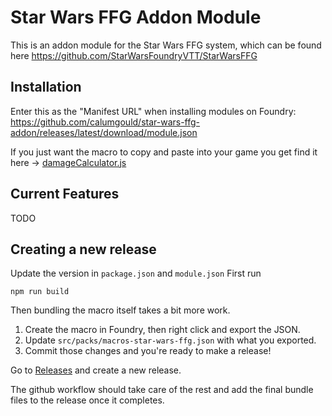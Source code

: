 # Star Wars FFG Addon Module

This is an addon module for the Star Wars FFG system, which can be found here https://github.com/StarWarsFoundryVTT/StarWarsFFG

## Installation

Enter this as the "Manifest URL" when installing modules on Foundry:
https://github.com/calumgould/star-wars-ffg-addon/releases/latest/download/module.json

If you just want the macro to copy and paste into your game you get find it here -> [damageCalculator.js](src/scripts/macros/damageCalculator.js)

## Current Features

TODO

## Creating a new release

Update the version in `package.json` and `module.json`
First run

```shell
npm run build
```

Then bundling the macro itself takes a bit more work.

1. Create the macro in Foundry, then right click and export the JSON.
2. Update `src/packs/macros-star-wars-ffg.json` with what you exported.
3. Commit those changes and you're ready to make a release!

Go to [Releases](https://github.com/calumgould/star-wars-ffg-addon/releases) and create a new release.

The github workflow should take care of the rest and add the final bundle files to the release once it completes.
